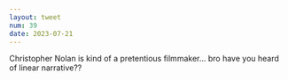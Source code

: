 ```yaml
---
layout: tweet
num: 39
date: 2023-07-21
---
```


Christopher Nolan is kind of a pretentious filmmaker... bro have you heard of linear narrative??
